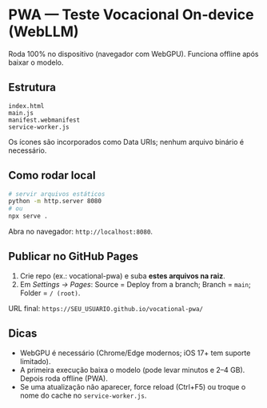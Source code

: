 # PWA — Teste Vocacional On‑device (WebLLM)

Roda 100% no dispositivo (navegador com WebGPU). Funciona offline após baixar o modelo.

## Estrutura
```
index.html
main.js
manifest.webmanifest
service-worker.js
```

Os ícones são incorporados como Data URIs; nenhum arquivo binário é necessário.

## Como rodar local
```bash
# servir arquivos estáticos
python -m http.server 8080
# ou
npx serve .
```
Abra no navegador: `http://localhost:8080`.

## Publicar no GitHub Pages
1. Crie repo (ex.: vocational-pwa) e suba **estes arquivos na raiz**.
2. Em *Settings → Pages*: Source = Deploy from a branch; Branch = `main`; Folder = `/ (root)`.

URL final: `https://SEU_USUARIO.github.io/vocational-pwa/`

## Dicas
- WebGPU é necessário (Chrome/Edge modernos; iOS 17+ tem suporte limitado).
- A primeira execução baixa o modelo (pode levar minutos e 2–4 GB). Depois roda offline (PWA).
- Se uma atualização não aparecer, force reload (Ctrl+F5) ou troque o nome do cache no `service-worker.js`.

